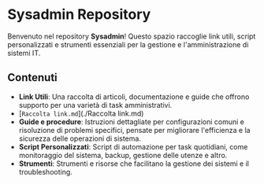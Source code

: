 # Sysadmin Repository

Benvenuto nel repository **Sysadmin**! Questo spazio raccoglie link utili, script personalizzati e strumenti essenziali per la gestione e l'amministrazione di sistemi IT.

## Contenuti

- **Link Utili**: Una raccolta di articoli, documentazione e guide che offrono supporto per una varietà di task amministrativi.
- [`Raccolta link.md`](./Raccolta link.md)
- **Guide e procedure**: Istruzioni dettagliate per configurazioni comuni e risoluzione di problemi specifici, pensate per migliorare l'efficienza e la sicurezza delle operazioni di sistema.
- **Script Personalizzati**: Script di automazione per task quotidiani, come monitoraggio del sistema, backup, gestione delle utenze e altro.
- **Strumenti**: Strumenti e risorse che facilitano la gestione dei sistemi e il troubleshooting.
